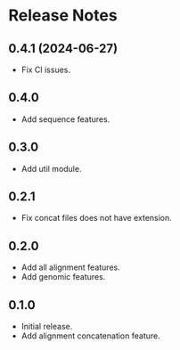 # Release Notes

## 0.4.1 (2024-06-27)

- Fix CI issues.

## 0.4.0

- Add sequence features.

## 0.3.0

- Add util module.

## 0.2.1

- Fix concat files does not have extension.

## 0.2.0

- Add all alignment features.
- Add genomic features.

## 0.1.0

- Initial release.
- Add alignment concatenation feature.
